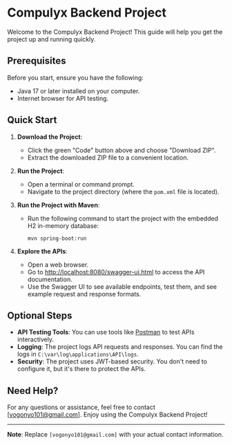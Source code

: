 # Compulyx Backend Project

Welcome to the Compulyx Backend Project! This guide will help you get the project up and running quickly.

## Prerequisites

Before you start, ensure you have the following:

- Java 17 or later installed on your computer.
- Internet browser for API testing.

## Quick Start

1. **Download the Project**:
   - Click the green "Code" button above and choose "Download ZIP".
   - Extract the downloaded ZIP file to a convenient location.

2. **Run the Project**:
   - Open a terminal or command prompt.
   - Navigate to the project directory (where the `pom.xml` file is located).

3. **Run the Project with Maven**:
   - Run the following command to start the project with the embedded H2 in-memory database:
     ```
     mvn spring-boot:run
     ```

4. **Explore the APIs**:
   - Open a web browser.
   - Go to [http://localhost:8080/swagger-ui.html](http://localhost:8080/swagger-ui.html) to access the API documentation.
   - Use the Swagger UI to see available endpoints, test them, and see example request and response formats.

## Optional Steps

- **API Testing Tools**: You can use tools like [Postman](https://www.postman.com/downloads/) to test APIs interactively.
- **Logging**: The project logs API requests and responses. You can find the logs in `C:\var\log\applications\API\logs`.
- **Security**: The project uses JWT-based security. You don't need to configure it, but it's there to protect the APIs.

## Need Help?

For any questions or assistance, feel free to contact [vogonyo101@gmail.com]. Enjoy using the Compulyx Backend Project!

---
**Note**: Replace `[vogonyo101@gmail.com]` with your actual contact information.

